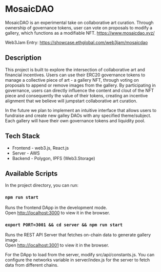 # MosaicDAO

MosaicDAO is an experimental take on collaborative art curation. Through ownership of governance tokens, user can vote on proposals to modify a gallery, which functions as a modifiable NFT. https://www.mosaicdao.xyz/

Web3Jam Entry: https://showcase.ethglobal.com/web3jam/mosaicdao 

## Description 

This project is built to explore the intersection of collaborative art and financial incentives. Users can use their ERC20 governance tokens to manage a collective piece of art - a gallery NFT, through voting on proposals to append or remove images from the gallery. By participating in governance, users can directly influence the content and clout of the NFT piece and consequently the value of their tokens, creating an incentive alignment that we believe will jumpstart collaborative art curation.

In the future we plan to implement an intuitive interface that allows users to fundraise and create new galley DAOs with any specified theme/subject. Each gallery will have their own governance tokens and liquidity pool.

## Tech Stack
- Frontend - web3.js, React.js
- Server - AWS 
- Backend - Polygon, IPFS (Web3.Storage) 

## Available Scripts

In the project directory, you can run:

### `npm run start`

Runs the frontend DApp in the development mode.\
Open [http://localhost:3000](http://localhost:3000) to view it in the browser.

### `export PORT=3001 && cd server && npm run start`

Runs the REST API Server that fetches on-chain data to generate gallery image .\
Open [http://localhost:3001](http://localhost:3001) to view it in the browser.

For the DApp to load from the server, modify src/api/constants.js. You can configure the networks variable in server/index.js for the server to fetch data from different chains.

